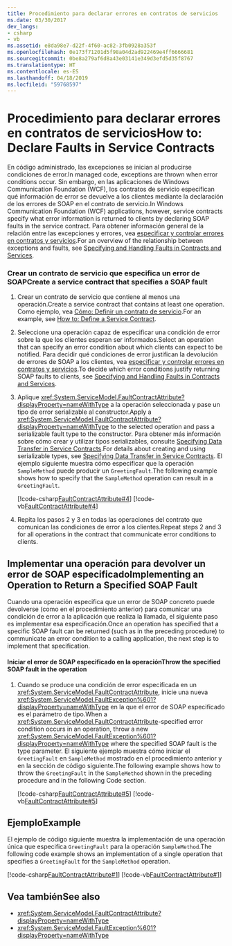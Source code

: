 ```yaml
---
title: Procedimiento para declarar errores en contratos de servicios
ms.date: 03/30/2017
dev_langs:
- csharp
- vb
ms.assetid: e8da98e7-d22f-4f60-ac82-3fb0928a353f
ms.openlocfilehash: 0e173f71201d5f98a04d2ad922469e4ff6666681
ms.sourcegitcommit: 0be8a279af6d8a43e03141e349d3efd5d35f8767
ms.translationtype: HT
ms.contentlocale: es-ES
ms.lasthandoff: 04/18/2019
ms.locfileid: "59768597"
---
```

# <a name="how-to-declare-faults-in-service-contracts"></a><span data-ttu-id="93b09-102">Procedimiento para declarar errores en contratos de servicios</span><span class="sxs-lookup"><span data-stu-id="93b09-102">How to: Declare Faults in Service Contracts</span></span>
<span data-ttu-id="93b09-103">En código administrado, las excepciones se inician al producirse condiciones de error.</span><span class="sxs-lookup"><span data-stu-id="93b09-103">In managed code, exceptions are thrown when error conditions occur.</span></span> <span data-ttu-id="93b09-104">Sin embargo, en las aplicaciones de Windows Communication Foundation (WCF), los contratos de servicio especifican qué información de error se devuelve a los clientes mediante la declaración de los errores de SOAP en el contrato de servicio.</span><span class="sxs-lookup"><span data-stu-id="93b09-104">In Windows Communication Foundation (WCF) applications, however, service contracts specify what error information is returned to clients by declaring SOAP faults in the service contract.</span></span> <span data-ttu-id="93b09-105">Para obtener información general de la relación entre las excepciones y errores, vea [especificar y controlar errores en contratos y servicios](../../../docs/framework/wcf/specifying-and-handling-faults-in-contracts-and-services.md).</span><span class="sxs-lookup"><span data-stu-id="93b09-105">For an overview of the relationship between exceptions and faults, see [Specifying and Handling Faults in Contracts and Services](../../../docs/framework/wcf/specifying-and-handling-faults-in-contracts-and-services.md).</span></span>  
  
### <a name="create-a-service-contract-that-specifies-a-soap-fault"></a><span data-ttu-id="93b09-106">Crear un contrato de servicio que especifica un error de SOAP</span><span class="sxs-lookup"><span data-stu-id="93b09-106">Create a service contract that specifies a SOAP fault</span></span>  
  
1. <span data-ttu-id="93b09-107">Crear un contrato de servicio que contiene al menos una operación.</span><span class="sxs-lookup"><span data-stu-id="93b09-107">Create a service contract that contains at least one operation.</span></span> <span data-ttu-id="93b09-108">Como ejemplo, vea [Cómo: Definir un contrato de servicio](../../../docs/framework/wcf/how-to-define-a-wcf-service-contract.md).</span><span class="sxs-lookup"><span data-stu-id="93b09-108">For an example, see [How to: Define a Service Contract](../../../docs/framework/wcf/how-to-define-a-wcf-service-contract.md).</span></span>  
  
2. <span data-ttu-id="93b09-109">Seleccione una operación capaz de especificar una condición de error sobre la que los clientes esperan ser informados.</span><span class="sxs-lookup"><span data-stu-id="93b09-109">Select an operation that can specify an error condition about which clients can expect to be notified.</span></span> <span data-ttu-id="93b09-110">Para decidir qué condiciones de error justifican la devolución de errores de SOAP a los clientes, vea [especificar y controlar errores en contratos y servicios](../../../docs/framework/wcf/specifying-and-handling-faults-in-contracts-and-services.md).</span><span class="sxs-lookup"><span data-stu-id="93b09-110">To decide which error conditions justify returning SOAP faults to clients, see [Specifying and Handling Faults in Contracts and Services](../../../docs/framework/wcf/specifying-and-handling-faults-in-contracts-and-services.md).</span></span>  
  
3. <span data-ttu-id="93b09-111">Aplique <xref:System.ServiceModel.FaultContractAttribute?displayProperty=nameWithType> a la operación seleccionada y pase un tipo de error serializable al constructor.</span><span class="sxs-lookup"><span data-stu-id="93b09-111">Apply a <xref:System.ServiceModel.FaultContractAttribute?displayProperty=nameWithType> to the selected operation and pass a serializable fault type to the constructor.</span></span> <span data-ttu-id="93b09-112">Para obtener más información sobre cómo crear y utilizar tipos serializables, consulte [Specifying Data Transfer in Service Contracts](../../../docs/framework/wcf/feature-details/specifying-data-transfer-in-service-contracts.md).</span><span class="sxs-lookup"><span data-stu-id="93b09-112">For details about creating and using serializable types, see [Specifying Data Transfer in Service Contracts](../../../docs/framework/wcf/feature-details/specifying-data-transfer-in-service-contracts.md).</span></span> <span data-ttu-id="93b09-113">El ejemplo siguiente muestra cómo especificar que la operación `SampleMethod` puede producir un `GreetingFault`.</span><span class="sxs-lookup"><span data-stu-id="93b09-113">The following example shows how to specify that the `SampleMethod` operation can result in a `GreetingFault`.</span></span>  
  
     [!code-csharp[FaultContractAttribute#4](../../../samples/snippets/csharp/VS_Snippets_CFX/faultcontractattribute/cs/services.cs#4)]
     [!code-vb[FaultContractAttribute#4](../../../samples/snippets/visualbasic/VS_Snippets_CFX/faultcontractattribute/vb/services.vb#4)]  
  
4. <span data-ttu-id="93b09-114">Repita los pasos 2 y 3 en todas las operaciones del contrato que comunican las condiciones de error a los clientes.</span><span class="sxs-lookup"><span data-stu-id="93b09-114">Repeat steps 2 and 3 for all operations in the contract that communicate error conditions to clients.</span></span>  
  
## <a name="implementing-an-operation-to-return-a-specified-soap-fault"></a><span data-ttu-id="93b09-115">Implementar una operación para devolver un error de SOAP especificado</span><span class="sxs-lookup"><span data-stu-id="93b09-115">Implementing an Operation to Return a Specified SOAP Fault</span></span>  
 <span data-ttu-id="93b09-116">Cuando una operación especifica que un error de SOAP concreto puede devolverse (como en el procedimiento anterior) para comunicar una condición de error a la aplicación que realiza la llamada, el siguiente paso es implementar esa especificación.</span><span class="sxs-lookup"><span data-stu-id="93b09-116">Once an operation has specified that a specific SOAP fault can be returned (such as in the preceding procedure) to communicate an error condition to a calling application, the next step is to implement that specification.</span></span>  
  
#### <a name="throw-the-specified-soap-fault-in-the-operation"></a><span data-ttu-id="93b09-117">Iniciar el error de SOAP especificado en la operación</span><span class="sxs-lookup"><span data-stu-id="93b09-117">Throw the specified SOAP fault in the operation</span></span>  
  
1. <span data-ttu-id="93b09-118">Cuando se produce una condición de error especificada en un <xref:System.ServiceModel.FaultContractAttribute>, inicie una nueva <xref:System.ServiceModel.FaultException%601?displayProperty=nameWithType> en la que el error de SOAP especificado es el parámetro de tipo.</span><span class="sxs-lookup"><span data-stu-id="93b09-118">When a <xref:System.ServiceModel.FaultContractAttribute>-specified error condition occurs in an operation, throw a new <xref:System.ServiceModel.FaultException%601?displayProperty=nameWithType> where the specified SOAP fault is the type parameter.</span></span> <span data-ttu-id="93b09-119">El siguiente ejemplo muestra cómo iniciar el `GreetingFault` en `SampleMethod` mostrado en el procedimiento anterior y en la sección de código siguiente.</span><span class="sxs-lookup"><span data-stu-id="93b09-119">The following example shows how to throw the `GreetingFault` in the `SampleMethod` shown in the preceding procedure and in the following Code section.</span></span>  
  
     [!code-csharp[FaultContractAttribute#5](../../../samples/snippets/csharp/VS_Snippets_CFX/faultcontractattribute/cs/services.cs#5)]
     [!code-vb[FaultContractAttribute#5](../../../samples/snippets/visualbasic/VS_Snippets_CFX/faultcontractattribute/vb/services.vb#5)]  
  
## <a name="example"></a><span data-ttu-id="93b09-120">Ejemplo</span><span class="sxs-lookup"><span data-stu-id="93b09-120">Example</span></span>  
 <span data-ttu-id="93b09-121">El ejemplo de código siguiente muestra la implementación de una operación única que especifica `GreetingFault` para la operación `SampleMethod`.</span><span class="sxs-lookup"><span data-stu-id="93b09-121">The following code example shows an implementation of a single operation that specifies a `GreetingFault` for the `SampleMethod` operation.</span></span>  
  
 [!code-csharp[FaultContractAttribute#1](../../../samples/snippets/csharp/VS_Snippets_CFX/faultcontractattribute/cs/services.cs#1)]
 [!code-vb[FaultContractAttribute#1](../../../samples/snippets/visualbasic/VS_Snippets_CFX/faultcontractattribute/vb/services.vb#1)]  
  
## <a name="see-also"></a><span data-ttu-id="93b09-122">Vea también</span><span class="sxs-lookup"><span data-stu-id="93b09-122">See also</span></span>

- <xref:System.ServiceModel.FaultContractAttribute?displayProperty=nameWithType>
- <xref:System.ServiceModel.FaultException%601?displayProperty=nameWithType>
